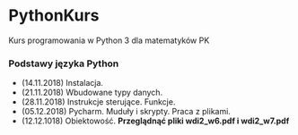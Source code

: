 # PythonKurs
Kurs programowania w Python 3 dla matematyków PK

### Podstawy języka Python
- (14.11.2018) Instalacja.
- (21.11.2018) Wbudowane typy danych.
- (28.11.2018) Instrukcje sterujące. Funkcje.
- (05.12.2018) Pycharm. Muduły i skrypty. Praca z plikami.
- (12.12.1018) Obiektowość. __Przeglądnąć pliki wdi2_w6.pdf i wdi2_w7.pdf__
